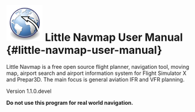 # ![Little Navmap](../images/littlenavmap.svg "Little Navmap") Little Navmap User Manual {#little-navmap-user-manual}

Little Navmap is a free open source flight planner, navigation tool, moving map,
airport search and airport information system for Flight Simulator X
and Prepar3D. The main focus is general aviation IFR and VFR planning.

Version 1.1.0.devel

**Do not use this program for real world navigation.**

